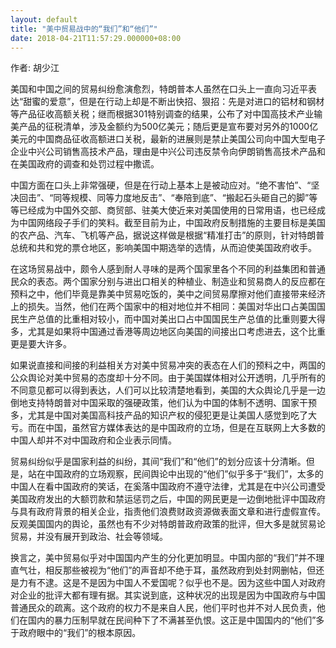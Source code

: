 ```yaml
---
layout: default
title: "美中贸易战中的“我们”和“他们”"
date: 2018-04-21T11:57:29.000000+08:00
---
```


作者: 胡少江

美国和中国之间的贸易纠纷愈演愈烈，特朗普本人虽然在口头上一直向习近平表达“甜蜜的爱意”，但是在行动上却是不断出快招、狠招：先是对进口的铝材和钢材等产品征收高额关税；继而根据301特别调查的结果，公布了对中国高技术产业输美产品的征税清单，涉及金额约为500亿美元；随后更是宣布要对另外的1000亿美元的中国商品征收高额进口关税，最新的进展则是禁止美国公司向中国大型电子企业中兴公司销售高技术产品，理由是中兴公司违反禁令向伊朗销售高技术产品和在美国政府的调查和处罚过程中撒谎。

中国方面在口头上非常强硬，但是在行动上基本上是被动应对。“绝不害怕”、“坚决回击”、“同等规模、同等力度地反击”、“奉陪到底”、“搬起石头砸自己的脚”等等已经成为中国外交部、商贸部、驻美大使近来对美国使用的日常用语，也已经成为中国网络段子手们的笑料。截至目前为止，中国政府反制措施的主要目标是美国的农产品、汽车、飞机等产品，据说这样做是根据“精准打击”的原则，针对特朗普总统和共和党的票仓地区，影响美国中期选举的选情，从而迫使美国政府收手。

在这场贸易战中，颇令人感到耐人寻味的是两个国家里各个不同的利益集团和普通民众的表态。两个国家分别与进出口相关的种植业、制造业和贸易商人的反应都在预料之中，他们毕竟是靠美中贸易吃饭的，美中之间贸易摩擦对他们直接带来经济上的损失。当然，他们在两个国家中的相对地位并不相同：美国对华出口占美国国民生产总值的比重相对较小，而中国对美出口占中国国民生产总值的比重则要大得多，尤其是如果将中国通过香港等周边地区向美国的间接出口考虑进去，这个比重更是要大许多。

如果说直接和间接的利益相关方对美中贸易冲突的表态在人们的预料之中，两国的公众舆论对美中贸易的态度却十分不同。由于美国媒体相对公开透明，几乎所有的不同意见都可以得到表达，人们可以比较清楚地看到，美国的大众舆论几乎是一边倒地支持特朗普对中国采取的强硬政策，他们认为中国的体制不透明、国家干预多，尤其是中国对美国高科技产品的知识产权的侵犯更是让美国人感觉到吃了大亏。而在中国，虽然官方媒体表达的是中国政府的立场，但是在互联网上大多数的中国人却并不对中国政府和企业表示同情。

贸易纠纷似乎是国家利益的纠纷，其间“我们”和“他们”的划分应该十分清晰。但是，站在中国政府的立场观察，民间舆论中出现的“他们”似乎多于“我们”，太多的中国人在看中国政府的笑话，在奚落中国政府不遵守法律，尤其是在中兴公司遭受美国政府发出的大额罚款和禁运惩罚之后，中国的网民更是一边倒地批评中国政府与具有政府背景的相关企业，指责他们浪费财政资源做表面文章和进行虚假宣传。反观美国国内的舆论，虽然也有不少对特朗普政府政策的批评，但大多是就贸易论贸易，并没有展开到政治、社会等领域。

换言之，美中贸易似乎对中国国内产生的分化更加明显。中国内部的“我们”并不理直气壮，相反那些被视为“他们”的声音却不绝于耳，虽然政府到处封网删帖，但还是力有不逮。这是不是因为中国人不爱国呢？似乎也不是。因为这些中国人对政府对企业的批评大都有理有据。其实说到底，这种状况的出现是因为中国政府与中国普通民众的疏离。这个政府的权力不是来自人民，他们平时也并不对人民负责，他们在国内的暴力压制早就在民间种下了不满甚至仇恨。这正是中国国内的“他们”多于政府眼中的“我们”的根本原因。

